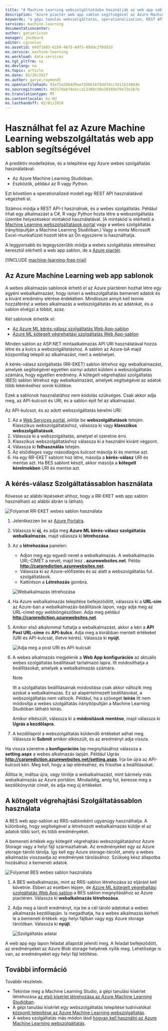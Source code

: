 ```yaml
---
title: "A Machine Learning webszolgáltatásba használják az web app sablon |} Microsoft Docs"
description: "Azure piactér web app sablon segítségével az Azure Machine Learning a prediktív webszolgáltatás felhasználását."
keywords: "a gépi tanulás webszolgáltatás, operationalization, REST API-t"
services: machine-learning
documentationcenter: 
author: garyericson
manager: jhubbard
editor: cgronlun
ms.assetid: e0d71683-61b9-4675-8df5-09ddc2f0d92d
ms.service: machine-learning
ms.workload: data-services
ms.tgt_pltfrm: na
ms.devlang: na
ms.topic: article
ms.date: 03/20/2017
ms.author: garye;raymondl
ms.openlocfilehash: 93e75a2864d9aef266b16f8dd7dcc3411b24864b
ms.sourcegitcommit: 9d317dabf4a5cca13308c50a10349af0e72e1b7e
ms.translationtype: MT
ms.contentlocale: hu-HU
ms.lasthandoff: 02/01/2018
---
```

# <a name="consume-an-azure-machine-learning-web-service-by-using-a-web-app-template"></a>Használhat fel az Azure Machine Learning webszolgáltatás web app sablon segítségével

A prediktív modellezése, és a telepítése egy Azure webes szolgáltatás használatával:
- Az Azure Machine Learning Studióban.
- Eszközök, például az R vagy Python. 

Ezt követően a operationalized modell egy REST API használatával végezheti el.

Számos módja a REST API-t használnak, és a webes szolgáltatás. Például írhat egy alkalmazást a C#, R vagy Python hozta létre a webszolgáltatás üzembe helyezésekor mintakód használatával. (A mintakód is elérhető a [Machine Learning webszolgáltatások portal](https://services.azureml.net/quickstart) vagy a webes szolgáltatás irányítópultján a Machine Learning Studióban.) Vagy a minta Microsoft Excel-munkafüzet hozott létre az Ön egyszerre is használhatja.

A leggyorsabb és legegyszerűbb módja a webes szolgáltatás eléréséhez keresztül elérhető a web app sablon, de a [Azure piactér](https://azure.microsoft.com/marketplace/web-applications/all/).

[!INCLUDE [machine-learning-free-trial](../../../includes/machine-learning-free-trial.md)]

## <a name="azure-machine-learning-web-app-templates"></a>Az Azure Machine Learning web app sablonok
A webes alkalmazás sablonok érhető el az Azure piactéren hozhat létre egy egyéni webalkalmazást, hogy ismeri a webszolgáltatás bemeneti adatok és a kívánt eredmény elérése érdekében. Mindössze annyit kell tennie hozzáférést a webes alkalmazás a webszolgáltatás és az adatokat, és a sablon elvégzi a többit, azaz.

Két sablonok érhetők el:

* [Az Azure ML kérés-válasz szolgáltatás Web App-sablon](https://azure.microsoft.com/marketplace/partners/microsoft/azuremlaspnettemplateforrrs/)
* [Azure ML kötegelt végrehajtási szolgáltatás Web App-sablon](https://azure.microsoft.com/marketplace/partners/microsoft/azuremlbeswebapptemplate/)

Minden sablon az ASP.NET mintaalkalmazás API URI használatával hozza létre és a kulcs a webszolgáltatáshoz. A sablon az Azure-bA majd központilag telepíti az alkalmazást, mert a webhelyet. 

A kérés-válasz szolgáltatás (RR-EKET) sablon létrehoz egy webalkalmazást, amelyek segítségével egyetlen sornyi adatot küldeni a webszolgáltatás számára, hogy egyetlen eredmény. A kötegelt végrehajtási szolgáltatás (BES) sablon létrehoz egy webalkalmazást, amelyek segítségével az adatok több lekéréséhez sorok küldése.

Ezek a sablonok használatához nem kódolás szükséges. Csak akkor adja meg, az API-kulcsot és URI, és a sablon épít fel az alkalmazást.

Az API-kulcsot, és az adott webszolgáltatás kérelmi URI:

1. Az a [Web Services portál](https://services.azureml.net/quickstart), jelölje be **webszolgáltatások** tetején. Klasszikus webszolgáltatáshoz, válassza ki vagy **klasszikus webszolgáltatások**.
2. Válassza ki a webszolgáltatás, amelyet el szeretne érni.
3. Klasszikus webszolgáltatáshoz válassza ki a használni kívánt végpont.
4. Válassza ki **felhasználás** tetején.
5. Az elsődleges vagy másodlagos kulcsot másolja ki és mentse azt.
6. Ha egy RR-EKET sablont hoz létre, másolja a **kérés-válasz** URI és mentse azt. Ha BES sablont készít, akkor másolja a **kötegelt kérelmekben** URI és mentse azt.


## <a name="how-to-use-the-request-response-service-template"></a>A kérés-válasz Szolgáltatássablon használata
Kövesse az alábbi lépéseket ahhoz, hogy a RR-EKET web app sablon használható az alábbi ábrán is látható.

![Folyamat RR-EKET webes sablon használata][image1]


<!--    ![API Key][image3] -->

<!-- This value will look like this:
   
        https://ussouthcentral.services.azureml.net/workspaces/<workspace-id>/services/<service-id>/execute?api-version=2.0&details=true
   
    ![Request URI][image4] -->

1. Jelentkezzen be az [Azure Portalra](https://portal.azure.com).
2. Válassza ki **új**, és adja meg **Azure ML kérés-válasz szolgáltatás webalkalmazás**, majd válassza ki **létrehozása**. 
3. Az a **létrehozása** panelen:
   
   * Adjon meg egy egyedi nevet a webalkalmazás. A webalkalmazás URL-CÍMÉT a nevét, majd lesz **. azurewebsites.net**. Példa: **http://carprediction.azurewebsites.net**.
   * Válassza ki az Azure-előfizetés és az alatt a webszolgáltatás fut. szolgáltatások.
   * Kattintson a **Létrehozás** gombra.
     
   ![Webalkalmazás létrehozása][image5]

4. Ha Azure webalkalmazás telepítése befejeződött, válassza ki a **URL-cím** az Azure-ban a webalkalmazás-beállítások lapon, vagy adja meg az URL-címet egy webböngészőben. Adja meg például **http://carprediction.azurewebsites.net**.
5. Amikor első alkalommal futtatja a webalkalmazást, akkor a kéri a **API Post URL-címe** és **API-kulcs**. Adja meg a korábban mentett értékeket (URI és API-kulcsát, illetve kérés). Válassza ki **nyújt**.
     
   ![Adja meg a post URI és API-kulcsát][image6]

6. A webes alkalmazás megjelenik a **Web App konfigurációs** az aktuális webes szolgáltatás beállításait tartalmazó lapra. Itt módosíthatja a beállításokat, amelyek a webalkalmazás számára.
   
   > [!NOTE]
   > Itt a szolgáltatás beállításainak módosítása csak akkor változik meg azokat a webalkalmazás. Ez az alapértelmezett beállításokat, a webszolgáltatás nem változik. Például, ha a szöveget **leírás** itt nem módosítja a webes szolgáltatás irányítópultján a Machine Learning Studióban látható leírás.
   > 
   > 
   
    Amikor elkészült, válassza ki a **módosítások mentése**, majd válassza ki **Ugrás a kezdőlapra**.

7. A kezdőlapról a webszolgáltatás küldendő értékeket adhat meg. Válassza ki **Submit** amikor elkészült, és az eredményt adja vissza.

Ha vissza szeretne a **konfigurációs** lap megnyitásához válassza a **setting.aspx** a webes alkalmazás lapján. Például Ugrás **http://carprediction.azurewebsites.net/setting.aspx**. Írja be újra az API-kulcsot kéri. Meg kell, hogy a lap eléréséhez, és frissítse a beállításokat.

Állítsa le, indítsa újra, vagy törölje a webalkalmazást, mint bármely más webalkalmazás az Azure portálon. Mindaddig, amíg fut, keresse meg a kezdőkönyvtár címét, és adja meg új értékeket.

## <a name="how-to-use-the-batch-execution-service-template"></a>A kötegelt végrehajtási Szolgáltatássablon használata
A BES web app-sablon az RRS-sablonként ugyanúgy használhatja. A különbség, hogy segítségével a létrehozott webalkalmazás küldje el az adatok több sort, és több eredményeket.

A bemeneti értékek egy kötegelt végrehajtási webszolgáltatáshoz Azure Storage vagy a helyi fájl származhatnak. Az eredményeket egy az Azure storage-tároló tárolja. Így kell egy Azure storage-tárolót, amely a webes alkalmazás visszaadja az eredmények tárolásához. Szükség kész állapotba hozásához a bemeneti adatok.

![Folyamat BES webes sablon használata][image2]

1. A BES webalkalmazás, mint az RRS-sablon létrehozása az eljárást kell követnie. Ebben az esetben lépjen, de [Azure ML kötegelt végrehajtási szolgáltatás Web App sablon](https://azure.microsoft.com/marketplace/partners/microsoft/azuremlbeswebapptemplate/) a BES sablon megnyitásához az Azure piactéren. Válassza ki **webalkalmazás létrehozása**.

2. Adja meg a tárolt eredményt, írja be a cél tároló adatokat a webes alkalmazás kezdőlapján. Is megadhatja, ha a webes alkalmazás kérheti le a bemeneti értékek: egy helyi fájlban vagy egy Azure storage tárolóban.
   Válassza ki **nyújt**.
   
   ![Szolgáltatás adatai][image7]

A web app egy lapon feladat állapotát jeleníti meg. A feladat befejeződött, az eredményeket az Azure Blob storage helyének nyílik meg. Lehetősége is van, az eredményeket egy helyi fájl letöltése.

## <a name="for-more-information"></a>További információ
További részletek:

* Tekintse meg a Machine Learning Studio, a gépi tanulási kísérlet létrehozása [az első kísérlet létrehozása az Azure Machine Learning Studióban](create-experiment.md).
* A gépi tanulási kísérlet egy webszolgáltatás telepítése tudnivalókat [központi telepítése az Azure Machine Learning webszolgáltatás](publish-a-machine-learning-web-service.md).
* A webes szolgáltatás más módon lásd [hogyan kell használni az Azure Machine Learning webszolgáltatás](consume-web-services.md).

[image1]: media/consume-web-service-with-web-app-template/rrs-web-template-flow.png
[image2]: media/consume-web-service-with-web-app-template/bes-web-template-flow.png
[image3]: media/consume-web-service-with-web-app-template/api-key.png
[image4]: media/consume-web-service-with-web-app-template/post-uri.png
[image5]: media/consume-web-service-with-web-app-template/create-web-app.png
[image6]: media/consume-web-service-with-web-app-template/web-service-info.png
[image7]: media/consume-web-service-with-web-app-template/storage.png
